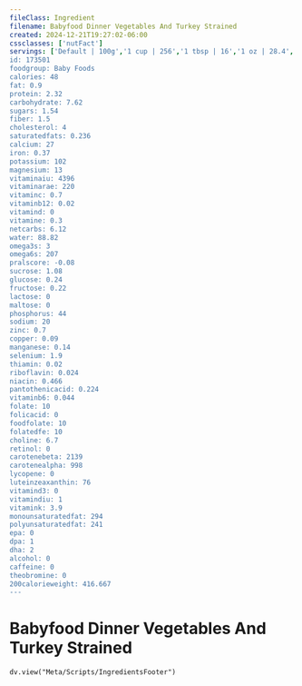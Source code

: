 ```yaml
---
fileClass: Ingredient
filename: Babyfood Dinner Vegetables And Turkey Strained
created: 2024-12-21T19:27:02-06:00
cssclasses: ['nutFact']
servings: ['Default | 100g','1 cup | 256','1 tbsp | 16','1 oz | 28.4','1 jar | 113','1 jar earth's best (4.5 oz) | 113','1 jar gerber second food (4 oz) | 113']
id: 173501
foodgroup: Baby Foods
calories: 48
fat: 0.9
protein: 2.32
carbohydrate: 7.62
sugars: 1.54
fiber: 1.5
cholesterol: 4
saturatedfats: 0.236
calcium: 27
iron: 0.37
potassium: 102
magnesium: 13
vitaminaiu: 4396
vitaminarae: 220
vitaminc: 0.7
vitaminb12: 0.02
vitamind: 0
vitamine: 0.3
netcarbs: 6.12
water: 88.82
omega3s: 3
omega6s: 207
pralscore: -0.08
sucrose: 1.08
glucose: 0.24
fructose: 0.22
lactose: 0
maltose: 0
phosphorus: 44
sodium: 20
zinc: 0.7
copper: 0.09
manganese: 0.14
selenium: 1.9
thiamin: 0.02
riboflavin: 0.024
niacin: 0.466
pantothenicacid: 0.224
vitaminb6: 0.044
folate: 10
folicacid: 0
foodfolate: 10
folatedfe: 10
choline: 6.7
retinol: 0
carotenebeta: 2139
carotenealpha: 998
lycopene: 0
luteinzeaxanthin: 76
vitamind3: 0
vitamindiu: 1
vitamink: 3.9
monounsaturatedfat: 294
polyunsaturatedfat: 241
epa: 0
dpa: 1
dha: 2
alcohol: 0
caffeine: 0
theobromine: 0
200calorieweight: 416.667
---
```


# Babyfood Dinner Vegetables And Turkey Strained

```dataviewjs
dv.view("Meta/Scripts/IngredientsFooter")
```